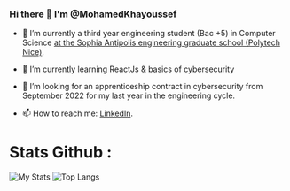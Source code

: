 ### Hi there 👋 I'm @MohamedKhayoussef

  - 🔭 I’m currently a third year engineering student (Bac +5) in Computer Science [at the Sophia Antipolis engineering graduate school (Polytech Nice)](https://polytech.univ-cotedazur.fr/).

  - 🌱 I’m currently learning ReactJs & basics of cybersecurity 

  -  🤔 I’m looking for an apprenticeship contract in cybersecurity from September 2022 for my last year in the engineering cycle.

  -  📫 How to reach me: [LinkedIn](https://www.linkedin.com/in/khayoussef-mohamed-59767a15b/).

  <!--
  **khayoussef-mohamed/khayoussef-mohamed** is a ✨ _special_ ✨ repository because its `README.md` (this file) appears on your GitHub profile.

  Here are some ideas to get you started:

  - 🔭 I’m currently student in Computer Science [at the Sophia Antipolis engineering graduate school (Polytech Nice)](https://polytech.univ-cotedazur.fr/).
  - 🌱 I’m currently learning ...
  - 👯 I’m looking to collaborate on ...
  - 🤔 I’m looking for help with ...
  - 💬 Ask me about ...
  - 📫 How to reach me: ...
  - 😄 Pronouns: ...
  - ⚡ Fun fact: ...
  -->

## <h1 class="center">Stats Github :</h1>

![My Stats](https://github-readme-stats.vercel.app/api?username=khayoussef-mohamed&theme=cobalt&show_icons=true)
![Top Langs](https://github-readme-stats.vercel.app/api/top-langs/?username=khayoussef-mohamed&theme=cobalt&layout=compact)
